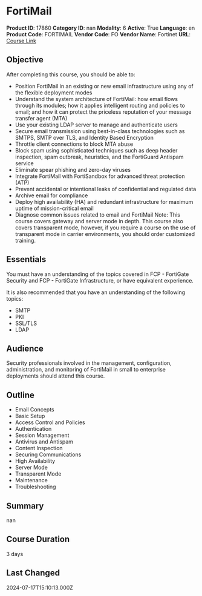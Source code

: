 # FortiMail

**Product ID**: 17860
**Category ID**: nan
**Modality**: 6
**Active**: True
**Language**: en
**Product Code**: FORTIMAIL
**Vendor Code**: FO
**Vendor Name**: Fortinet
**URL**: [Course Link](https://www.fastlaneus.com/course/fortinet-fortimail)

## Objective
After completing this course, you should be able to: 



- Position FortiMail in an existing or new email infrastructure using any of the flexible deployment modes
- Understand the system architecture of FortiMail: how email flows through its modules; how it applies intelligent routing and policies to email; and how it can protect the priceless reputation of your message transfer agent (MTA)
- Use your existing LDAP server to manage and authenticate users
- Secure email transmission using best-in-class technologies such as SMTPS, SMTP over TLS, and Identity Based Encryption
- Throttle client connections to block MTA abuse
- Block spam using sophisticated techniques such as deep header inspection, spam outbreak, heuristics, and the FortiGuard Antispam service
- Eliminate spear phishing and zero-day viruses
- Integrate FortiMail with FortiSandbox for advanced threat protection (ATP)
- Prevent accidental or intentional leaks of confidential and regulated data
- Archive email for compliance
- Deploy high availability (HA) and redundant infrastructure for maximum uptime of mission-critical email
- Diagnose common issues related to email and FortiMail
Note: This course covers gateway and server mode in depth. This course also covers transparent mode, however, if you require a course on the use of transparent mode in carrier environments, you should order customized training.

## Essentials
You must have an understanding of the topics covered in FCP - FortiGate Security and FCP - FortiGate Infrastructure, or have equivalent experience.

It is also recommended that you have an understanding of the following topics:



- SMTP
- PKI
- SSL/TLS
- LDAP

## Audience
Security professionals involved in the management, configuration, administration, and monitoring of FortiMail in small to enterprise deployments should attend this course.

## Outline
- Email Concepts
- Basic Setup
- Access Control and Policies
- Authentication
- Session Management
- Antivirus and Antispam
- Content Inspection
- Securing Communications
- High Availability
- Server Mode
- Transparent Mode
- Maintenance
- Troubleshooting

## Summary
nan

## Course Duration
3 days

## Last Changed
2024-07-17T15:10:13.000Z
